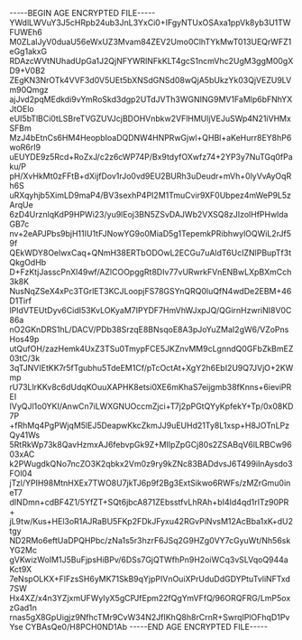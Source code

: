 -----BEGIN AGE ENCRYPTED FILE-----
YWdlLWVuY3J5cHRpb24ub3JnL3YxCi0+IFgyNTUxOSAxa1ppVk8yb3U1TWFUWEh6
M0ZLalJyV0duaU56eWxUZ3Mvam84ZEV2Umo0ClhTYkMwT013UEQrWFZ1eGg1akxG
RDAzcWVtNUhadUpGa1J2QjNFYWRlNFkKLT4gcS1ncmVhc2UgM3ggM00gXD9+V0B2
ZEgKN3NrOTk4VVF3d0V5UEt5bXNSdGNSd08wQjA5bUkzYk03QjVEZU9LVm90Qmgz
ajJvd2pqMEdkdi9vYmRoSkd3dgp2UTdJVTh3WGNING9MV1FaMlp6bFNhYXJtOElo
eUI5bTlBCi0tLSBreTVGZUVJcjBDOHVnbkw2VFlHMUljVEJuSWp4N21iVHMxSFBm
MzJ4bEtnCs6HM4HeopbIoaDQDNW4HNPRwGjwl+QHBl+aKeHurr8EY8hP6woR6rI9
uEUYDE9z5Rcd+RoZxJ/c2z6cWP74P/Bx9tdyfOXwfz74+2YP3y7NuTGq0fPaku/P
pH/XvHkMt0zFFtB+dXijfDov1rJo0vd9EU2BURh3uDeudr+mVh+0lyVvAyOqRh6S
uRXqyhjb5XimLD9maP4/BV3sexhP4PI2M1TmuCvir9XF0Ubpez4mWeP9L5zArqUe
6zD4UrznlqKdP9HPWi23/yu9lEoj3BN5ZSvDAJWb2VXSQ8zJIzolHfPHwldaGB7c
nv+2eAPJPbs9bjH11IU1tFJNowYG9o0MiaD5g1TepemkPRibhwylOQWiL2rJf59f
QEkWDY8OelwxCaq+QNmH38ERTbODOwL2ECGu7uAldT6UcIZNlPBupTf3tQkgOdHb
D+FzKtjJasscPnXl49wf/AZlCOOpggRt8DIv77vURwrkFVnENBwLXpBXmCch3k8K
NusNqZSeX4xPc3TGrlET3KCJLoopjFS78GSYnQRQ0luQfN4wdDe2EBM+46D1Tirf
lPIdVTEUtDyv6CidI53KvLOKyaM7IPYDF7HmVhWJxpJQ/QGirnHzwriNI8V0C86a
nO2GKnDRS1hL/DACV/PDb38SrzqE8BNsqoE8A3pJoYuZMaI2gW6/VZoPnsHos49p
utQufOH/zazHemk4UxZ3TSu0TmypFCE5JKZnvMM9cLgnndQ0GFbZkBmEZ03tC/3k
3qTJNVIEtKK7r5fTgubhu5TdeEM1Cf/pTcOctAt+XgY2h6EbI2U9Q7JVjO+2KWmp
rU73LlrKKv8c6dUdqKOuuXAPHK8etsi0XE6mKhaS7eijgmb38fKnns+6ieviPREI
IVyQJl1o0YKI/AnwCn7iLWXGNUOccmZjci+T7j2pPGtQYyKpfekY+Tp/0x08KD7P
+fRhMq4PgPWjqM5lEJ5DeapwKkcZkmJJ9uEUHd21Ty8L1xsp+H8JOTnLPzQy41Ws
5RtRkWp73k8QavHzmxAJ6febvpGk9Z+MIlpZpGCj80s2ZSABqV6lLRBCw9603xAC
k2PWugdkQNo7ncZO3K2qbkx2Vm0z9ry9kZNc83BADdvsJ6T499iInAysdo3FOl04
jTzl/YPIH98MtnHXEx7TWO8U7jkTJ6p9f2Bg3ExtSikwo6RWFs/zMZrGmu0ineT7
dINDmn+cdBF4Z1/5YfZT+SQt6jbcA871ZEbsstfvLhRAh+bI4Id4qd1rITz90PR+
jL9tw/Kus+HEl3oR1AJRaBU5FKp2FDkJFyxu42RGvPiNvsM12AcBba1xK+dU2tgy
ND2RMo6eftUaDPQHPbc/zNa1s5r3hzrF6JSq2G9HZg0VY7cGyuWt/Nh56skYG2Mc
gVKwizWoIM1J5BuFjpsHiBPv/6DSs7GjQTWfhPn9H2oiWCq3vSLVqoQ944aKct9X
7eNspOLKX+FlFzsSH6yMK71SkB9qYjpPIVnOuiXPrUduDdGDYPtuTvliNFTxd7SW
Hx4XZ/x4n3YZjxmUFWyIyX5gCPJfEpm22fQgYmVFfQ/96ORQFRG/LmP5oxzGad1n
rnas5gX8GpUigjz9NfhcTMr9CvW34N2JfIKhQ8h8rCrnR+SwrqIPlOFhqD1PvYse
CYBAsQe0/H8PCH0ND1Ab
-----END AGE ENCRYPTED FILE-----
